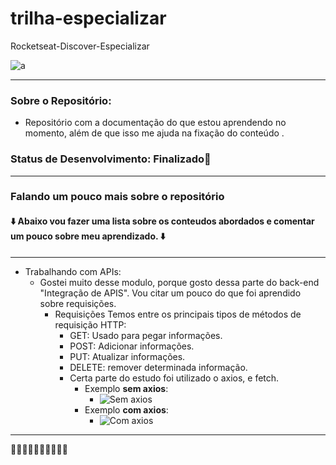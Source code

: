# trilha-especializar

Rocketseat-Discover-Especializar

![a](https://cdn.discordapp.com/attachments/595687430120669242/995440054669410314/Trilha_Especializar_1.png)

---

### Sobre o Repositório:

- Repositório com a documentação do que estou aprendendo no momento, além de que isso me ajuda na fixação do conteúdo .

### Status de Desenvolvimento: Finalizado🔋

---

### Falando um pouco mais sobre o repositório

#### ⬇️ Abaixo vou fazer uma lista sobre os conteudos abordados e comentar um pouco sobre meu aprendizado. ⬇️

---

- Trabalhando com APIs:
  - Gostei muito desse modulo, porque gosto dessa parte do back-end "Integração de APIS". Vou citar um pouco do que foi aprendido sobre requisições.
    - Requisições
      Temos entre os principais tipos de métodos de requisição HTTP:
      - GET: Usado para pegar informações.
      - POST: Adicionar informações.
      - PUT: Atualizar informações.
      - DELETE: remover determinada informação.
      - Certa parte do estudo foi utilizado o axios, e fetch.
        - Exemplo **sem axios**:
          - ![Sem axios](https://media.discordapp.net/attachments/996115127306829896/996789820703658024/noaxios.png?width=830&height=468)
        - Exemplo **com axios**:
          - ![Com axios](https://media.discordapp.net/attachments/996115127306829896/996789820401647696/axios.png?width=877&height=468)

---

🚧🚧🚧🚧👷‍♀️🚧🚧🚧🚧
